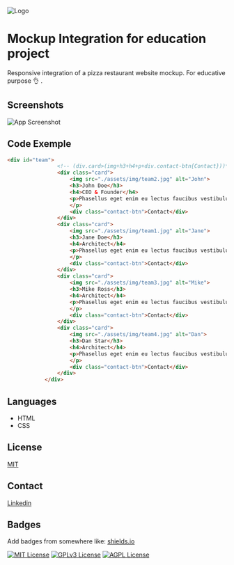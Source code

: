 
![Logo](https://dev-to-uploads.s3.amazonaws.com/uploads/articles/th5xamgrr6se0x5ro4g6.png)


# Mockup Integration for education project

Responsive integration of a pizza restaurant website mockup. For educative purpose 👌 .


## Screenshots

![App Screenshot](./Capture1.jpg)


## Code Exemple

```html
<div id="team">
                <!-- (div.card>(img+h3+h4+p+div.contact-btn{Contact}))*4 -->
                <div class="card">
                    <img src="./assets/img/team2.jpg" alt="John">
                    <h3>John Doe</h3>
                    <h4>CEO & Founder</h4>
                    <p>Phasellus eget enim eu lectus faucibus vestibulum. Suspendisse sodales pellentesque elementum.
                    </p>
                    <div class="contact-btn">Contact</div>
                </div>
                <div class="card">
                    <img src="./assets/img/team1.jpg" alt="Jane">
                    <h3>Jane Doe</h3>
                    <h4>Architect</h4>
                    <p>Phasellus eget enim eu lectus faucibus vestibulum. Suspendisse sodales pellentesque elementum.
                    </p>
                    <div class="contact-btn">Contact</div>
                </div>
                <div class="card">
                    <img src="./assets/img/team3.jpg" alt="Mike">
                    <h3>Mike Ross</h3>
                    <h4>Architect</h4>
                    <p>Phasellus eget enim eu lectus faucibus vestibulum. Suspendisse sodales pellentesque elementum.
                    </p>
                    <div class="contact-btn">Contact</div>
                </div>
                <div class="card">
                    <img src="./assets/img/team4.jpg" alt="Dan">
                    <h3>Dan Star</h3>
                    <h4>Architect</h4>
                    <p>Phasellus eget enim eu lectus faucibus vestibulum. Suspendisse sodales pellentesque elementum.
                    </p>
                    <div class="contact-btn">Contact</div>
                </div>
            </div>
```
## Languages

- HTML
- CSS
## License

[MIT](https://choosealicense.com/licenses/mit/)


## Contact

[Linkedin](www.linkedin.com/in/olivierriviere)
## Badges

Add badges from somewhere like: [shields.io](https://shields.io/)

[![MIT License](https://img.shields.io/badge/License-MIT-green.svg)](https://choosealicense.com/licenses/mit/)
[![GPLv3 License](https://img.shields.io/badge/License-GPL%20v3-yellow.svg)](https://opensource.org/licenses/)
[![AGPL License](https://img.shields.io/badge/license-AGPL-blue.svg)](http://www.gnu.org/licenses/agpl-3.0)

